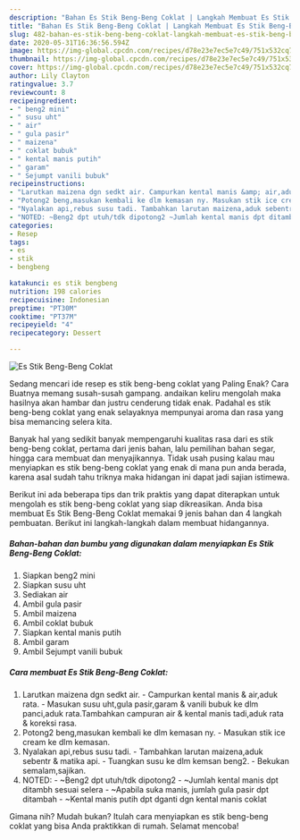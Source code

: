 ```yaml
---
description: "Bahan Es Stik Beng-Beng Coklat | Langkah Membuat Es Stik Beng-Beng Coklat Yang Sedap"
title: "Bahan Es Stik Beng-Beng Coklat | Langkah Membuat Es Stik Beng-Beng Coklat Yang Sedap"
slug: 482-bahan-es-stik-beng-beng-coklat-langkah-membuat-es-stik-beng-beng-coklat-yang-sedap
date: 2020-05-31T16:36:56.594Z
image: https://img-global.cpcdn.com/recipes/d78e23e7ec5e7c49/751x532cq70/es-stik-beng-beng-coklat-foto-resep-utama.jpg
thumbnail: https://img-global.cpcdn.com/recipes/d78e23e7ec5e7c49/751x532cq70/es-stik-beng-beng-coklat-foto-resep-utama.jpg
cover: https://img-global.cpcdn.com/recipes/d78e23e7ec5e7c49/751x532cq70/es-stik-beng-beng-coklat-foto-resep-utama.jpg
author: Lily Clayton
ratingvalue: 3.7
reviewcount: 8
recipeingredient:
- " beng2 mini"
- " susu uht"
- " air"
- " gula pasir"
- " maizena"
- " coklat bubuk"
- " kental manis putih"
- " garam"
- " Sejumpt vanili bubuk"
recipeinstructions:
- "Larutkan maizena dgn sedkt air. Campurkan kental manis &amp; air,aduk rata. Masukan susu uht,gula pasir,garam &amp; vanili bubuk ke dlm panci,aduk rata.Tambahkan campuran air &amp; kental manis tadi,aduk rata &amp; koreksi rasa."
- "Potong2 beng,masukan kembali ke dlm kemasan ny. Masukan stik ice cream ke dlm kemasan."
- "Nyalakan api,rebus susu tadi. Tambahkan larutan maizena,aduk sebentr &amp; matika api. Tuangkan susu ke dlm kemsan beng2. Bekukan semalam,sajikan."
- "NOTED: ~Beng2 dpt utuh/tdk dipotong2 ~Jumlah kental manis dpt ditambh sesuai selera ~Apabila suka manis, jumlah gula pasir dpt ditambah ~Kental manis putih dpt dganti dgn kental manis coklat"
categories:
- Resep
tags:
- es
- stik
- bengbeng

katakunci: es stik bengbeng 
nutrition: 198 calories
recipecuisine: Indonesian
preptime: "PT30M"
cooktime: "PT37M"
recipeyield: "4"
recipecategory: Dessert

---
```



![Es Stik Beng-Beng Coklat](https://img-global.cpcdn.com/recipes/d78e23e7ec5e7c49/751x532cq70/es-stik-beng-beng-coklat-foto-resep-utama.jpg)

Sedang mencari ide resep es stik beng-beng coklat yang Paling Enak? Cara Buatnya memang susah-susah gampang. andaikan keliru mengolah maka hasilnya akan hambar dan justru cenderung tidak enak. Padahal es stik beng-beng coklat yang enak selayaknya mempunyai aroma dan rasa yang bisa memancing selera kita.

Banyak hal yang sedikit banyak mempengaruhi kualitas rasa dari es stik beng-beng coklat, pertama dari jenis bahan, lalu pemilihan bahan segar, hingga cara membuat dan menyajikannya. Tidak usah pusing kalau mau menyiapkan es stik beng-beng coklat yang enak di mana pun anda berada, karena asal sudah tahu triknya maka hidangan ini dapat jadi sajian istimewa.




Berikut ini ada beberapa tips dan trik praktis yang dapat diterapkan untuk mengolah es stik beng-beng coklat yang siap dikreasikan. Anda bisa membuat Es Stik Beng-Beng Coklat memakai 9 jenis bahan dan 4 langkah pembuatan. Berikut ini langkah-langkah dalam membuat hidangannya.

<!--inarticleads1-->

##### Bahan-bahan dan bumbu yang digunakan dalam menyiapkan Es Stik Beng-Beng Coklat:

1. Siapkan  beng2 mini
1. Siapkan  susu uht
1. Sediakan  air
1. Ambil  gula pasir
1. Ambil  maizena
1. Ambil  coklat bubuk
1. Siapkan  kental manis putih
1. Ambil  garam
1. Ambil  Sejumpt vanili bubuk




<!--inarticleads2-->

##### Cara membuat Es Stik Beng-Beng Coklat:

1. Larutkan maizena dgn sedkt air. - Campurkan kental manis &amp; air,aduk rata. - Masukan susu uht,gula pasir,garam &amp; vanili bubuk ke dlm panci,aduk rata.Tambahkan campuran air &amp; kental manis tadi,aduk rata &amp; koreksi rasa.
1. Potong2 beng,masukan kembali ke dlm kemasan ny. - Masukan stik ice cream ke dlm kemasan.
1. Nyalakan api,rebus susu tadi. - Tambahkan larutan maizena,aduk sebentr &amp; matika api. - Tuangkan susu ke dlm kemsan beng2. - Bekukan semalam,sajikan.
1. NOTED: - ~Beng2 dpt utuh/tdk dipotong2 - ~Jumlah kental manis dpt ditambh sesuai selera - ~Apabila suka manis, jumlah gula pasir dpt ditambah - ~Kental manis putih dpt dganti dgn kental manis coklat




Gimana nih? Mudah bukan? Itulah cara menyiapkan es stik beng-beng coklat yang bisa Anda praktikkan di rumah. Selamat mencoba!
